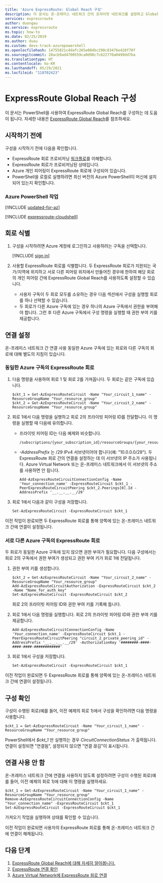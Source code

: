 ```yaml
---
title: 'Azure ExpressRoute: Global Reach 구성'
description: 이 문서는 온-프레미스 네트워크 간의 프라이빗 네트워크를 설정하고 Global Reach를 사용하도록 설정하기 위해 ExpressRoute 회로를 함께 연결하는 데 유용합니다.
services: expressroute
author: duongau
ms.service: expressroute
ms.topic: how-to
ms.date: 02/25/2019
ms.author: duau
ms.custom: devx-track-azurepowershell
ms.openlocfilehash: 14755821c4dafc265e084bc298c83476e428f70f
ms.sourcegitcommit: 20acb9ad4700559ca0d98c7c622770a0499dd7ba
ms.translationtype: HT
ms.contentlocale: ko-KR
ms.lasthandoff: 05/29/2021
ms.locfileid: "110702423"
---
```

# <a name="configure-expressroute-global-reach"></a>ExpressRoute Global Reach 구성

이 문서는 PowerShell을 사용하여 ExpressRoute Global Reach를 구성하는 데 도움이 됩니다. 자세한 내용은 [ExpressRoute Global Reach](expressroute-global-reach.md)를 참조하세요.

 ## <a name="before-you-begin"></a>시작하기 전에

구성을 시작하기 전에 다음을 확인합니다.

* ExpressRoute 회로 프로비저닝 [워크플로](expressroute-workflows.md)를 이해합니다.
* ExpressRoute 회로가 프로비저닝된 상태입니다.
* Azure 개인 피어링이 ExpressRoute 회로에 구성되어 있습니다.
* PowerShell을 로컬로 실행하려면 최신 버전의 Azure PowerShell이 머신에 설치되어 있는지 확인합니다.

### <a name="working-with-azure-powershell"></a>Azure PowerShell 작업

[!INCLUDE [updated-for-az](../../includes/hybrid-az-ps.md)]

[!INCLUDE [expressroute-cloudshell](../../includes/expressroute-cloudshell-powershell-about.md)]

## <a name="identify-circuits"></a>회로 식별

1. 구성을 시작하려면 Azure 계정에 로그인하고 사용하려는 구독을 선택합니다.

   [!INCLUDE [sign in](../../includes/expressroute-cloud-shell-connect.md)]
2. 사용할 ExpressRoute 회로를 식별합니다. 두 ExpressRoute 회로가 지원되는 국가/지역에 위치하고 서로 다른 피어링 위치에서 만들어진 경우에 한하여 해당 회로의 개인 피어링 간에 ExpressRoute Global Reach를 사용하도록 설정할 수 있습니다. 

   * 사용자 구독이 두 회로 모두를 소유하는 경우 다음 섹션에서 구성을 실행할 회로를 하나 선택할 수 있습니다.
   * 두 회로가 다른 Azure 구독에 있는 경우 하나의 Azure 구독에서 권한을 부여해야 합니다. 그런 후 다른 Azure 구독에서 구성 명령을 실행할 때 권한 부여 키를 제공합니다.

## <a name="enable-connectivity"></a>연결 설정

온-프레미스 네트워크 간 연결 사용 동일한 Azure 구독에 있는 회로와 다른 구독의 회로에 대해 별도의 지침이 있습니다.

### <a name="expressroute-circuits-in-the-same-azure-subscription"></a>동일한 Azure 구독의 ExpressRoute 회로

1. 다음 명령을 사용하여 회로 1 및 회로 2를 가져옵니다. 두 회로는 같은 구독에 있습니다.

   ```azurepowershell-interactive
   $ckt_1 = Get-AzExpressRouteCircuit -Name "Your_circuit_1_name" -ResourceGroupName "Your_resource_group"
   $ckt_2 = Get-AzExpressRouteCircuit -Name "Your_circuit_2_name" -ResourceGroupName "Your_resource_group"
   ```
2. 회로 1에서 다음 명령을 실행하고 회로 2의 프라이빗 피어링 ID를 전달합니다. 이 명령을 실행할 때 다음에 유의합니다.

   * 프라이빗 피어링 ID는 다음 예제와 비슷합니다. 

     ```
     /subscriptions/{your_subscription_id}/resourceGroups/{your_resource_group}/providers/Microsoft.Network/expressRouteCircuits/{your_circuit_name}/peerings/AzurePrivatePeering
     ```
   * *-AddressPrefix* 는 /29 IPv4 서브넷이어야 합니다(예: "10.0.0.0/29"). 두 ExpressRoute 회로 간의 연결을 설정하는 데 이 서브넷의 IP 주소가 사용됩니다. Azure Virtual Network 또는 온-프레미스 네트워크에서 이 서브넷의 주소를 사용하면 안 됩니다.

     ```azurepowershell-interactive
     Add-AzExpressRouteCircuitConnectionConfig -Name 'Your_connection_name' -ExpressRouteCircuit $ckt_1 -PeerExpressRouteCircuitPeering $ckt_2.Peerings[0].Id -AddressPrefix '__.__.__.__/29'
     ```
3. 회로 1에서 다음과 같이 구성을 저장합니다.

   ```azurepowershell-interactive
   Set-AzExpressRouteCircuit -ExpressRouteCircuit $ckt_1
   ```

이전 작업이 완료되면 두 ExpressRoute 회로를 통해 양쪽에 있는 온-프레미스 네트워크 간에 연결이 설정됩니다.

### <a name="expressroute-circuits-in-different-azure-subscriptions"></a>서로 다른 Azure 구독의 ExpressRoute 회로

두 회로가 동일한 Azure 구독에 있지 않으면 권한 부여가 필요합니다. 다음 구성에서는 회로 2의 구독에서 권한 부여가 생성되고 권한 부여 키가 회로 1에 전달됩니다.

1. 권한 부여 키를 생성합니다.

   ```azurepowershell-interactive
   $ckt_2 = Get-AzExpressRouteCircuit -Name "Your_circuit_2_name" -ResourceGroupName "Your_resource_group"
   Add-AzExpressRouteCircuitAuthorization -ExpressRouteCircuit $ckt_2 -Name "Name_for_auth_key"
   Set-AzExpressRouteCircuit -ExpressRouteCircuit $ckt_2
   ```

   회로 2의 프라이빗 피어링 ID와 권한 부여 키를 기록해 둡니다.
2. 회로 1에서 다음 명령을 실행합니다. 회로 2의 프라이빗 피어링 ID와 권한 부여 키를 제공합니다.

   ```azurepowershell-interactive
   Add-AzExpressRouteCircuitConnectionConfig -Name 'Your_connection_name' -ExpressRouteCircuit $ckt_1 -PeerExpressRouteCircuitPeering "circuit_2_private_peering_id" -AddressPrefix '__.__.__.__/29' -AuthorizationKey '########-####-####-####-############'
   ```
3. 회로 1에서 구성을 저장합니다.

   ```azurepowershell-interactive
   Set-AzExpressRouteCircuit -ExpressRouteCircuit $ckt_1
   ```

이전 작업이 완료되면 두 ExpressRoute 회로를 통해 양쪽에 있는 온-프레미스 네트워크 간에 연결이 설정됩니다.

## <a name="verify-the-configuration"></a>구성 확인

구성이 수행된 회로(예를 들어, 이전 예제의 회로 1)에서 구성을 확인하려면 다음 명령을 사용합니다.
```azurepowershell-interactive
$ckt_1 = Get-AzExpressRouteCircuit -Name "Your_circuit_1_name" -ResourceGroupName "Your_resource_group"
```

PowerShell에서 *$ckt_1* 만 실행하는 경우 *CircuitConnectionStatus* 가 출력됩니다. 연결이 설정되면 "연결됨", 설정되지 않으면 "연결 끊김"이 표시됩니다. 

## <a name="disable-connectivity"></a>연결 사용 안 함

온-프레미스 네트워크 간에 연결을 사용하지 않도록 설정하려면 구성이 수행된 회로(예를 들어, 이전 예제의 회로 1)에 대해 이 명령을 실행하세요.

```azurepowershell-interactive
$ckt_1 = Get-AzExpressRouteCircuit -Name "Your_circuit_1_name" -ResourceGroupName "Your_resource_group"
Remove-AzExpressRouteCircuitConnectionConfig -Name "Your_connection_name" -ExpressRouteCircuit $ckt_1
Set-AzExpressRouteCircuit -ExpressRouteCircuit $ckt_1
```

가져오기 작업을 실행하여 상태를 확인할 수 있습니다.

이전 작업이 완료되면 사용자의 ExpressRoute 회로를 통해 온-프레미스 네트워크 간에 연결이 해제됩니다.

## <a name="next-steps"></a>다음 단계
1. [ExpressRoute Global Reach에 대해 자세히 알아봅니다.](expressroute-global-reach.md)
2. [ExpressRoute 연결 확인](expressroute-troubleshooting-expressroute-overview.md)
3. [Azure Virtual Network에 ExpressRoute 회로 연결](expressroute-howto-linkvnet-arm.md)
